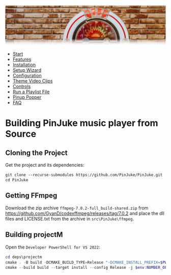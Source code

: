 ![Jukebox](images/jukebox-header.webp)

- [Start](index.md)
- [Features](FEATURES.md)
- [Installation](INSTALLATION.md)
- [Setup Wizard](ONBOARDING.md)
- [Configuration](CONFIGURATION.md)
- [Theme Video Clips](THEME-VIDEOS.md)
- [Controls](CONTROLS.md)
- [Run a Playlist File](RUN.md)
- [Pinup Popper](PINUP-POPPER.md)
- [FAQ](FAQ.md)

# Building PinJuke music player from Source

## Cloning the Project

Get the project and its dependencies:

```shell
git clone --recurse-submodules https://github.com/PinJuke/PinJuke.git
cd PinJuke
```

## Getting FFmpeg

Download the zip archive `ffmpeg-7.0.2-full_build-shared.zip` from https://github.com/GyanD/codexffmpeg/releases/tag/7.0.2 and place the dll files and LICENSE.txt from the archive in `src\PinJuke\ffmpeg`.

## Building projectM

Open the `Developer PowerShell for VS 2022`:

```PowerShell
cd deps\projectm
cmake . -B build -DCMAKE_BUILD_TYPE=Release "-DCMAKE_INSTALL_PREFIX=$PWD/dist" "-DCMAKE_TOOLCHAIN_FILE=$Env:VCPKG_ROOT/scripts/buildsystems/vcpkg.cmake"
cmake --build build --target install --config Release -j $env:NUMBER_OF_PROCESSORS
```
